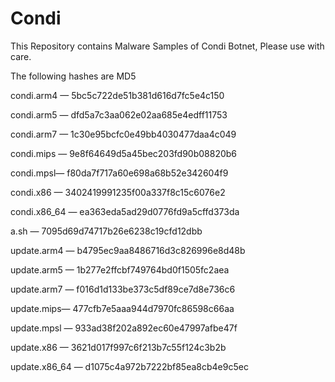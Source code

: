 # Condi
This Repository contains Malware Samples of Condi Botnet, Please use with care.

The following hashes are MD5 

condi.arm4 — 5bc5c722de51b381d616d7fc5e4c150

condi.arm5 — dfd5a7c3aa062e02aa685e4edff11753

condi.arm7 — 1c30e95bcfc0e49bb4030477daa4c049

condi.mips — 9e8f64649d5a45bec203fd90b08820b6

condi.mpsl— f80da7f717a60e698a68b52e342604f9

condi.x86 — 3402419991235f00a337f8c15c6076e2

condi.x86_64 — ea363eda5ad29d0776fd9a5cffd373da

a.sh — 7095d69d74717b26e6238c19cfd12dbb

update.arm4 — b4795ec9aa8486716d3c826996e8d48b

update.arm5 — 1b277e2ffcbf749764bd0f1505fc2aea

update.arm7 — f016d1d133be373c5df89ce7d8e736c6

update.mips— 477cfb7e5aaa944d7970fc86598c66aa

update.mpsl — 933ad38f202a892ec60e47997afbe47f

update.x86 — 3621d017f997c6f213b7c55f124c3b2b

update.x86_64 — d1075c4a972b7222bf85ea8cb4e9c5ec


